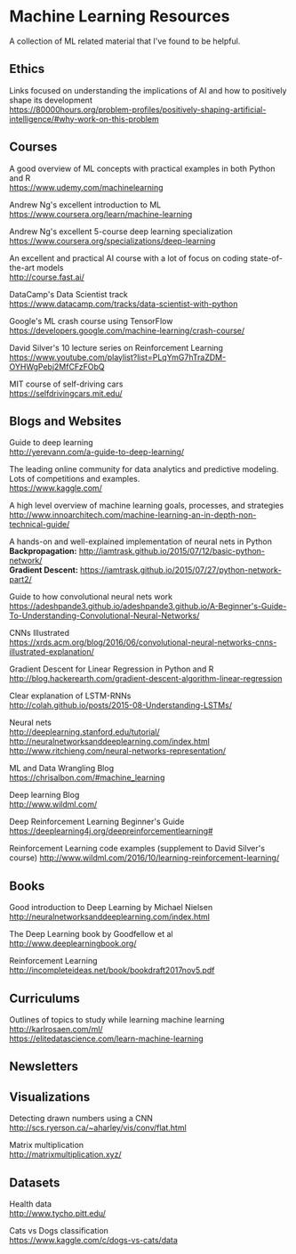 # Machine Learning Resources

A collection of ML related material that I've found to be helpful.

## Ethics
Links focused on understanding the implications of AI and how to positively shape its development     
https://80000hours.org/problem-profiles/positively-shaping-artificial-intelligence/#why-work-on-this-problem    

## Courses
A good overview of ML concepts with practical examples in both Python and R   
https://www.udemy.com/machinelearning   
   
Andrew Ng's excellent introduction to ML   
https://www.coursera.org/learn/machine-learning

Andrew Ng's excellent 5-course deep learning specialization     
https://www.coursera.org/specializations/deep-learning     

An excellent and practical AI course with a lot of focus on coding state-of-the-art models     
http://course.fast.ai/      

DataCamp's Data Scientist track     
https://www.datacamp.com/tracks/data-scientist-with-python     

Google's ML crash course using TensorFlow     
https://developers.google.com/machine-learning/crash-course/     

David Silver's 10 lecture series on Reinforcement Learning     
https://www.youtube.com/playlist?list=PLqYmG7hTraZDM-OYHWgPebj2MfCFzFObQ     

MIT course of self-driving cars     
https://selfdrivingcars.mit.edu/

## Blogs and Websites    
Guide to deep learning     
http://yerevann.com/a-guide-to-deep-learning/     

The leading online community for data analytics and predictive modeling. Lots of competitions and examples.    
https://www.kaggle.com/    

A high level overview of machine learning goals, processes, and strategies  
http://www.innoarchitech.com/machine-learning-an-in-depth-non-technical-guide/

A hands-on and well-explained implementation of neural nets in Python   
**Backpropagation:** http://iamtrask.github.io/2015/07/12/basic-python-network/   
**Gradient Descent:** https://iamtrask.github.io/2015/07/27/python-network-part2/

Guide to how convolutional neural nets work   
https://adeshpande3.github.io/adeshpande3.github.io/A-Beginner's-Guide-To-Understanding-Convolutional-Neural-Networks/   

CNNs Illustrated     
https://xrds.acm.org/blog/2016/06/convolutional-neural-networks-cnns-illustrated-explanation/      

Gradient Descent for Linear Regression in Python and R      
http://blog.hackerearth.com/gradient-descent-algorithm-linear-regression      

Clear explanation of LSTM-RNNs     
http://colah.github.io/posts/2015-08-Understanding-LSTMs/

Neural nets     
http://deeplearning.stanford.edu/tutorial/    
http://neuralnetworksanddeeplearning.com/index.html     
http://www.ritchieng.com/neural-networks-representation/     

ML and Data Wrangling Blog      
https://chrisalbon.com/#machine_learning     

Deep learning Blog     
http://www.wildml.com/     

Deep Reinforcement Learning Beginner's Guide     
https://deeplearning4j.org/deepreinforcementlearning#     

Reinforcement Learning code examples (supplement to David Silver's course)
http://www.wildml.com/2016/10/learning-reinforcement-learning/

## Books      
Good introduction to Deep Learning by Michael Nielsen     
http://neuralnetworksanddeeplearning.com/index.html    

The Deep Learning book by Goodfellow et al          
http://www.deeplearningbook.org/     

Reinforcement Learning
http://incompleteideas.net/book/bookdraft2017nov5.pdf

## Curriculums    
Outlines of topics to study while learning machine learning    
http://karlrosaen.com/ml/    
https://elitedatascience.com/learn-machine-learning  

## Newsletters  


## Visualizations
Detecting drawn numbers using a CNN   
http://scs.ryerson.ca/~aharley/vis/conv/flat.html     

Matrix multiplication     
http://matrixmultiplication.xyz/

## Datasets
Health data  
http://www.tycho.pitt.edu/     

Cats vs Dogs classification     
https://www.kaggle.com/c/dogs-vs-cats/data     

